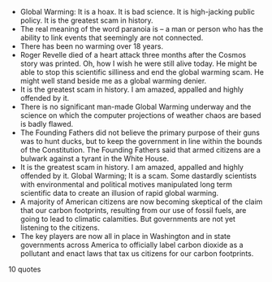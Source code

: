  - Global Warming: It is a hoax. It is bad science. It is high-jacking public policy. It is the greatest scam in history.
 - The real meaning of the word paranoia is – a man or person who has the ability to link events that seemingly are not connected.
 - There has been no warming over 18 years.
 - Roger Revelle died of a heart attack three months after the Cosmos story was printed. Oh, how I wish he were still alive today. He might be able to stop this scientific silliness and end the global warming scam. He might well stand beside me as a global warming denier.
 - It is the greatest scam in history. I am amazed, appalled and highly offended by it.
 - There is no significant man-made Global Warming underway and the science on which the computer projections of weather chaos are based is badly flawed.
 - The Founding Fathers did not believe the primary purpose of their guns was to hunt ducks, but to keep the government in line within the bounds of the Constitution. The Founding Fathers said that armed citizens are a bulwark against a tyrant in the White House.
 - It is the greatest scam in history. I am amazed, appalled and highly offended by it. Global Warming; It is a scam. Some dastardly scientists with environmental and political motives manipulated long term scientific data to create an illusion of rapid global warming.
 - A majority of American citizens are now becoming skeptical of the claim that our carbon footprints, resulting from our use of fossil fuels, are going to lead to climatic calamities. But governments are not yet listening to the citizens.
 - The key players are now all in place in Washington and in state governments across America to officially label carbon dioxide as a pollutant and enact laws that tax us citizens for our carbon footprints.

10 quotes